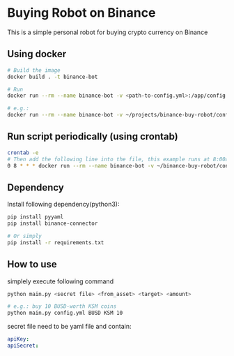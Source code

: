 # Buying Robot on Binance
This is a simple personal robot for buying crypto currency on Binance

## Using docker

``` sh
# Build the image
docker build . -t binance-bot

# Run
docker run --rm --name binance-bot -v <path-to-config.yml>:/app/config.yml binance-bot python main.py config.yml <secret file> <from_asset> <target> <amount>

# e.g.:
docker run --rm --name binance-bot -v ~/projects/binance-buy-robot/config.yml:/app/config.yml binance-bot python main.py config.yml BUSD KSM 10
```

## Run script periodically (using crontab)

``` sh
crontab -e
# Then add the following line into the file, this example runs at 8:00am everyday
0 8 * * * docker run --rm --name binance-bot -v ~/binance-buy-robot/config.yml:/app/config.yml binance-bot python main.py config.yml BUSD KSM 10 >> ~/projects/binance-buy-robot/log.txt
```

## Dependency
Install following dependency(python3):

``` sh
pip install pyyaml
pip install binance-connector

# Or simply
pip install -r requirements.txt
```
## How to use
simplely execute following command

``` sh
python main.py <secret file> <from_asset> <target> <amount>

# e.g.: buy 10 BUSD-worth KSM coins
python main.py config.yml BUSD KSM 10
```

secret file need to be yaml file and contain:

```yaml
apiKey:
apiSecret: 
```